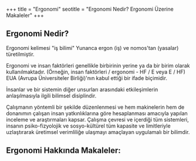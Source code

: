 +++
title = "Ergonomi"
seotitle = "Ergonomi Nedir? Ergonomi Üzerine Makaleler"
+++

## Ergonomi Nedir?
Ergonomi kelimesi "iş bilimi" Yunanca ergon (iş) ve nomos'tan (yasalar) türetilmiştir.

Ergonomi ve insan faktörleri genellikle birbirinin yerine ya da bir birim olarak kullanılmaktadır. (Örneğin, insan faktörleri / ergonomi - HF / E veya E / HF) EUA (Avrupa Üniversiteler Birliği)'nın kabul ettiği bir ifade biçimidir.

İnsanlar ve bir sistemin diğer unsurları arasındaki etkileşimlerin anlaşılmasıyla ilgili bilimsel disiplindir.

Çalışmanın yöntemli bir şekilde düzenlenmesi ve hem makinelerin hem de donanımın çalışan insan yatkınlıklarına göre hesaplanması amacıyla yapılan inceleme ve araştırmaları kapsar. Çalışma çevresi ve içerdiği tüm sistemleri, insanın psiko-fizyolojik ve sosyo-kültürel tüm kapasite ve limitleriyle uzlaştırarak üretimsel verimliliğe ulaşmayı amaçlayan uygulamalı bir bilimdir.

## Ergonomi Hakkında Makaleler: